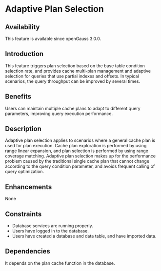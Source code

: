 # Adaptive Plan Selection<a name="EN-US_TOPIC_0000001372795033"></a>

## Availability<a name="section1420315335481"></a>

This feature is available since openGauss 3.0.0.

## Introduction<a name="section18982185114134"></a>

This feature triggers plan selection based on the base table condition selection rate, and provides cache multi-plan management and adaptive selection for queries that use partial indexes and offsets. In typical scenarios, the query throughput can be improved by several times.

## Benefits<a name="section1160749171918"></a>

Users can maintain multiple cache plans to adapt to different query parameters, improving query execution performance.

## Description<a name="section165492040132317"></a>

Adaptive plan selection applies to scenarios where a general cache plan is used for plan execution. Cache plan exploration is performed by using range linear expansion, and plan selection is performed by using range coverage matching. Adaptive plan selection makes up for the performance problem caused by the traditional single cache plan that cannot change according to the query condition parameter, and avoids frequent calling of query optimization.

## Enhancements<a name="section818524702617"></a>

None

## Constraints<a name="section13678185110268"></a>

-   Database services are running properly.
-   Users have logged in to the database.
-   Users have created a database and data table, and have imported data.

## Dependencies<a name="section11899817102719"></a>

It depends on the plan cache function in the database.
